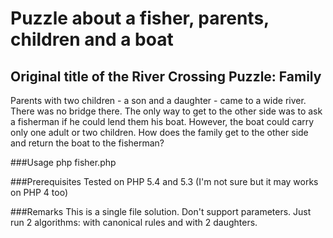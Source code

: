 Puzzle about a fisher, parents, children and a boat
===============================================

Original title of the River Crossing Puzzle: Family
---------------------------------------------------
Parents with two children - a son and a daughter - came to a wide river. There was no bridge there. The only way to get to the other side was to ask a fisherman if he could lend them his boat. However, the boat could carry only one adult or two children. 
How does the family get to the other side and return the boat to the fisherman?



###Usage
    php fisher.php

###Prerequisites
Tested on PHP 5.4 and 5.3
(I'm not sure but it may works on PHP 4 too)

###Remarks
This is a single file solution.
Don't support parameters. Just run 2 algorithms: with canonical rules and with 2 daughters.
